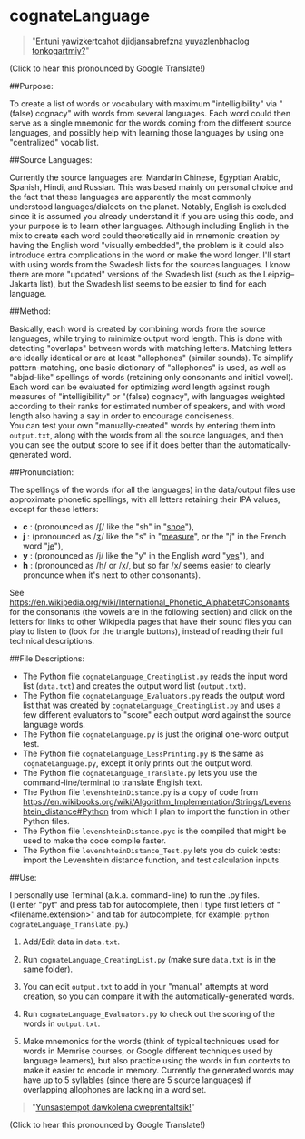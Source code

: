 # cognateLanguage

> "[Entuni yawizkertcahot djidjansabrefzna yuyazlenbhaclog tonkogartmiy?](https://drive.google.com/open?id=0B239lCkYOdXfdDJRVlpsb3BFTE0)" 

(Click to hear this pronounced by Google Translate!)

##Purpose:

To create a list of words or vocabulary with maximum "intelligibility" via "(false) cognacy" with words from several languages.  Each word could then serve as a single mnemonic for the words coming from the different source languages, and possibly help with learning those languages by using one "centralized" vocab list.

##Source Languages:

Currently the source languages are:  Mandarin Chinese, Egyptian Arabic, Spanish, Hindi, and Russian.  This was based mainly on personal choice and the fact that these languages are apparently the most commonly understood languages/dialects on the planet.  Notably, English is excluded since it is assumed you already understand it if you are using this code, and your purpose is to learn other languages.  Although including English in the mix to create each word could theoretically aid in mnemonic creation by having the English word "visually embedded", the problem is it could also introduce extra complications in the word or make the word longer.
I'll start with using words from the Swadesh lists for the sources languages.  I know there are more "updated" versions of the Swadesh list (such as the Leipzig–Jakarta list), but the Swadesh list seems to be easier to find for each language.

##Method:

Basically, each word is created by combining words from the source languages, while trying to minimize output word length.  This is done with detecting "overlaps" between words with matching letters.  Matching letters are ideally identical or are at least "allophones" (similar sounds).  To simplify pattern-matching, one basic dictionary of "allophones" is used, as well as "abjad-like" spellings of words (retaining only consonants and initial vowel).  
Each word can be evaluated for optimizing word length against rough measures of "intelligibility" or "(false) cognacy", with languages weighted according to their ranks for estimated number of speakers, and with word length also having a say in order to encourage conciseness.  
You can test your own "manually-created" words by entering them into `output.txt`, along with the words from all the source languages, and then you can see the output score to see if it does better than the automatically-generated word.

##Pronunciation:

The spellings of the words (for all the languages) in the data/output files use approximate phonetic spellings, with all letters retaining their IPA values, except for these letters:
* **c** : (pronounced as /[ʃ](https://upload.wikimedia.org/wikipedia/commons/c/cc/Voiceless_palato-alveolar_sibilant.ogg)/ like the "sh" in "[shoe](https://upload.wikimedia.org/wikipedia/commons/4/44/En-us-shoe.ogg)"),
* **j** : (pronounced as /[ʒ](https://upload.wikimedia.org/wikipedia/commons/3/30/Voiced_palato-alveolar_sibilant.ogg)/ like the "s" in "[measure](https://upload.wikimedia.org/wikipedia/commons/3/35/En-us-measure.ogg)", or the "j" in the French word "[je](https://upload.wikimedia.org/wikipedia/commons/c/c4/Fr-je.ogg)"),
* **y** : (pronounced as /[j](https://upload.wikimedia.org/wikipedia/commons/e/e8/Palatal_approximant.ogg)/ like the "y" in the English word "[yes](https://upload.wikimedia.org/wikipedia/commons/b/b1/En-us-yes.ogg)"), and 
* **h** : (pronounced as /[h](https://upload.wikimedia.org/wikipedia/commons/d/da/Voiceless_glottal_fricative.ogg)/ or /[x](https://upload.wikimedia.org/wikipedia/commons/0/0f/Voiceless_velar_fricative.ogg)/, but so far /[x](https://upload.wikimedia.org/wikipedia/commons/0/0f/Voiceless_velar_fricative.ogg)/ seems easier to clearly pronounce when it's next to other consonants).

See https://en.wikipedia.org/wiki/International_Phonetic_Alphabet#Consonants for the consonants (the vowels are in the following section) and click on the letters for links to other Wikipedia pages that have their sound files you can play to listen to (look for the triangle buttons), instead of reading their full technical descriptions.

##File Descriptions:

* The Python file `cognateLanguage_CreatingList.py` reads the input word list (`data.txt`) and creates the output word list (`output.txt`).
* The Python file `cognateLanguage_Evaluators.py` reads the output word list that was created by `cognateLanguage_CreatingList.py` and uses a few different evaluators to "score" each output word against the source language words.
* The Python file `cognateLanguage.py` is just the original one-word output test.
* The Python file `cognateLanguage_LessPrinting.py` is the same as `cognateLanguage.py`, except it only prints out the output word.
* The Python file `cognateLanguage_Translate.py` lets you use the command-line/terminal to translate English text.
* The Python file `levenshteinDistance.py` is a copy of code from https://en.wikibooks.org/wiki/Algorithm_Implementation/Strings/Levenshtein_distance#Python from which I plan to import the function in other Python files.
* The Python file `levenshteinDistance.pyc` is the compiled that might be used to make the code compile faster.
* The Python file `levenshteinDistance_Test.py` lets you do quick tests:  import the Levenshtein distance function, and test calculation inputs.

##Use:

I personally use Terminal (a.k.a. command-line) to run the .py files.  
(I enter "pyt" and press tab for autocomplete, then I type first letters of "<filename.extension>" and tab for autocomplete, for example:  `python cognateLanguage_Translate.py`.)

1. Add/Edit data in `data.txt`.

2. Run `cognateLanguage_CreatingList.py` (make sure `data.txt` is in the same folder).

3. You can edit `output.txt` to add in your "manual" attempts at word creation, so you can compare it with the automatically-generated words. 

4. Run `cognateLanguage_Evaluators.py` to check out the scoring of the words in `output.txt`.

5. Make mnemonics for the words (think of typical techniques used for words in Memrise courses, or Google different techniques used by language learners), but also practice using the words in fun contexts to make it easier to encode in memory.  Currently the generated words may have up to 5 syllables (since there are 5 source languages) if overlapping allophones are lacking in a word set.

> "[Yunsastempot dawkolena cweprentaltsik!](https://drive.google.com/open?id=0B239lCkYOdXfaVRydEl5NzZhVkk)"

(Click to hear this pronounced by Google Translate!)